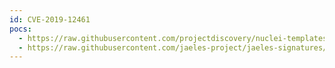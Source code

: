 ```yaml
---
id: CVE-2019-12461
pocs:
  - https://raw.githubusercontent.com/projectdiscovery/nuclei-templates/master/cves/CVE-2019-12461.yaml
  - https://raw.githubusercontent.com/jaeles-project/jaeles-signatures/master/cves/webport-reflected-xss-cve-2019-12461.yaml
---
```

